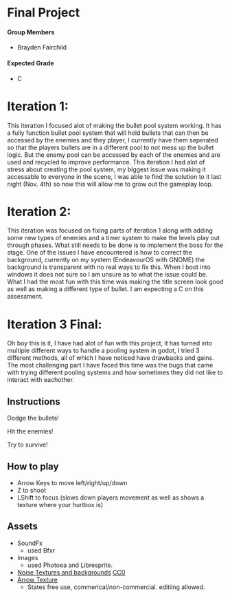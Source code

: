 # Final Project
#### Group Members
- Brayden Fairchild

#### Expected Grade
- C


# Iteration 1:

This iteration I focused alot of making the bullet pool system working. It has a fully function bullet pool system that will hold bullets that can then be accessed by the enemies and they player, I currently have them seperated so that the players bullets are in a different pool to not mess up the bullet logic. But the enemy pool can be accessed by each of the enemies and are used and recycled to improve performance. This iteration I had alot of stress about creating the pool system, my biggest issue was making it accessable to everyone in the scene, I was able to find the solution to it last night (Nov. 4th) so now this will allow me to grow out the gameplay loop.

# Iteration 2:

This iteration was focused on fixing parts of iteration 1 along with adding some new types of enemies and a timer system to make the levels play out through phases. What still needs to be done is to implement the boss for the stage. One of the issues I have encountered is how to correct the background, currently on my system (EndeavourOS with GNOME) the background is transparent with no real ways to fix this. When I boot into windows it does not sure so I am unsure as to what the issue could be. What I had the most fun with this time was making the title screen look good as well as making a different type of bullet. I am expecting a C on this assessment.

# Iteration 3 Final:

Oh boy this is it, I have had alot of fun with this project, it has turned into multiple different ways to handle a pooling system in godot, I tried 3 different methods, all of which I have noticed have drawbacks and gains. The most challenging part I have faced this time was the bugs that came with trying different pooling systems and how sometimes they did not like to interact with eachother. 

## Instructions

Dodge the bullets! 

Hit the enemies!

Try to survive!

## How to play

- Arrow Keys to move left/right/up/down
- Z to shoot
- LShift to focus (slows down players movement as well as shows a texture where your hurtbox is)


## Assets

- SoundFx
  - used Bfxr
- Images
  - used Photoea and Libresprite.
 - [Noise Textures and backgrounds]( https://screamingbrainstudios.itch.io/) [CC0](https://creativecommons.org/public-domain/cc0/)
- [Arrow Texture](https://www.sda.nagoya-cu.ac.jp/sa08m13/image.html)
  - States free use, commerical/non-commercial. editiing allowed.
